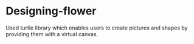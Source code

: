 # Designing-flower
Used turtle library which enables users to create pictures and shapes by providing them with a virtual canvas.

